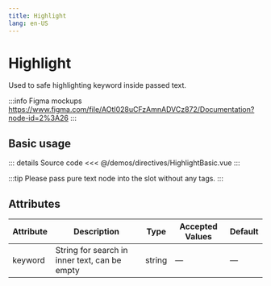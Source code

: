 ```yaml
---
title: Highlight
lang: en-US
---
```


# Highlight

Used to safe highlighting keyword inside passed text.

:::info Figma mockups
https://www.figma.com/file/AOtI028uCFzAmnADVCz872/Documentation?node-id=2%3A26
:::

## Basic usage

<HighlightBasic />

::: details Source code
<<< @/demos/directives/HighlightBasic.vue
:::

:::tip
Please pass pure text node into the slot without any tags.
:::

## Attributes
| Attribute | Description                                   | Type   | Accepted Values | Default |
|-----------|-----------------------------------------------|--------|-----------------|---------|
| keyword   | String for search in inner text, can be empty | string | —               | —       |
